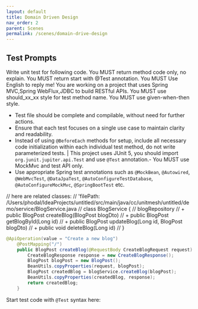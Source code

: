 ```yaml
---
layout: default
title: Domain Driven Design
nav_order: 2
parent: Scenes
permalink: /scenes/domain-drive-design
---
```


## Test Prompts

Write unit test for following code.
You MUST return method code only, no explain.
You MUST return start with @Test annotation.
You MUST Use English to reply me!
You are working on a project that uses Spring MVC,Spring WebFlux,JDBC to build RESTful APIs.
You MUST use should_xx_xx style for test method name.
You MUST use given-when-then style.
- Test file should be complete and compilable, without need for further actions.
- Ensure that each test focuses on a single use case to maintain clarity and readability.
- Instead of using `@BeforeEach` methods for setup, include all necessary code initialization within each individual test method, do not write parameterized tests.
  | This project uses JUnit 5, you should import `org.junit.jupiter.api.Test` and use `@Test` annotation.- You MUST use MockMvc and test API only.
- Use appropriate Spring test annotations such as `@MockBean`, `@Autowired`, `@WebMvcTest`, `@DataJpaTest`, `@AutoConfigureTestDatabase`, `@AutoConfigureMockMvc`, `@SpringBootTest` etc.

// here are related classes:
// 'filePath: /Users/phodal/IdeaProjects/untitled/src/main/java/cc/unitmesh/untitled/demo/service/BlogService.java
// class BlogService {
//   blogRepository
//   + public BlogPost createBlog(BlogPost blogDto)
//   + public BlogPost getBlogById(Long id)
//   + public BlogPost updateBlog(Long id, BlogPost blogDto)
//   + public void deleteBlog(Long id)
// }
```java
@ApiOperation(value = "Create a new blog")
    @PostMapping("/")
    public BlogPost createBlog(@RequestBody CreateBlogRequest request) {
        CreateBlogResponse response = new CreateBlogResponse();
        BlogPost blogPost = new BlogPost();
        BeanUtils.copyProperties(request, blogPost);
        BlogPost createdBlog = blogService.createBlog(blogPost);
        BeanUtils.copyProperties(createdBlog, response);
        return createdBlog;
    }
```
Start test code with `@Test` syntax here:  
